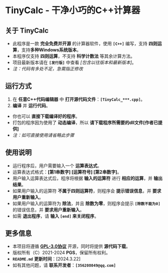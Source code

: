 # TinyCalc - 干净小巧的C++计算器
## 关于 TinyCalc
- 此程序是一款 **完全免费并开源** 的计算器软件，使用 **`[C++]`** 编写，支持 **四则运算**，支持**多种Windows系统版本**。
- 本程序仅支持 **四则运算**，不支持 **科学计数法** 等其余计算方法。
- 项目最新版本请在 **`[发行版]`** 中查看 *[包含以往版本和最新版本]*。
- *注：代码有多处不足，急需指正修改*

## 运行方式
1. 在 **任意C++代码编辑器** 中 **打开源代码文件**：**`[TinyCalc_***.cpp]`**。
2. **编译** 并 **运行代码**。
- 你也可以 **直接下载编译好的程序**。
- 打包的程序因为使用了 **动态编译**，所以 **请下载程序所需要的dll文件[作者已提供]**
- *注：如可直接使用请省略此步骤*

## 使用说明
- 运行程序后，用户需要输入一个 **运算表达式**。
- 运算表达式格式：**[第1串数字] [运算符号] [第2串数字]**。
- 用户输入运算表达式后，程序将根据 **输入的运算符** 进行 **相应的运算**，并 **输出结果**。
- 如果用户输入的运算符 **不属于四则运算符**，则程序会 **提示错误信息**，并 **要求用户重新输入**。
- 如果用户输入的运算符为 **除法**，并且 **除数为零**，则程序会提示 **`[除数不能为0]`** 的错误信息，并 **要求用户重新输入**。
- 如需 **退出程序**，请 **输入 `[end]` 来关闭程序**。

## 更多信息
- 本项目将遵循 **[GPL-3.0协议](https://www.gnu.org/licenses/gpl-3.0.en.html)** 开源，同时将提供 **源代码下载**。
- 版权所有（C）2021-2024 **PGS**，保留所有权利。
- **`README.md`** **更新时间**：[2024.3.22]
- 如有其他问题，请 **联系开发者**：**`[356208049@qq.com]`**